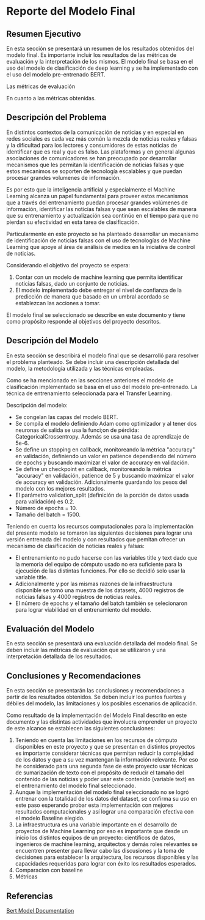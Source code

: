 # Reporte del Modelo Final

## Resumen Ejecutivo

En esta sección se presentará un resumen de los resultados obtenidos del modelo final. Es importante incluir los resultados de las métricas de evaluación y la interpretación de los mismos.
El modelo final se basa en el uso del modelo de clasificación de deep learning y se ha implementado con el uso del modelo pre-entrenado BERT.

Las métricas de evaluación


En cuanto a las métricas obtenidas.


## Descripción del Problema

En distintos contextos de la comunicación de noticias y en especial en redes sociales es cada vez más común la mezcla de noticias reales y falsas y la dificultad para los lectores y consumidores de estas noticias de identificar que es real y que es falso. Las plataformas y en general algunas asociaciones de comunicadores se han preocupado por desarrollar mecanismos que les permitan la identificación de noticias falsas y que estos mecanimos se soporten de tecnología escalables y que puedan procesar grandes volumenes de información.

Es por esto que la inteligencia artificial y especialmente el Machine Learning alcanza un papel fundamental para proveer estos mecanismos que a través del entrenamiento puedan procesar grandes volúmenes de información, identificar las noticias falsas y que sean escalables de manera que su entrenamiento y actualización sea continúo en el tiempo para que no pierdan su efectividad en esta tarea de clasificación.

Particularmente en este proyecto se ha planteado desarrollar un mecanismo de identificación de noticias falsas con el uso de tecnologías de Machine Learning que apoye al área de análisis de medios en la iniciativa de control de noticias. 
    
Considerando el objetivo del proyecto se espera:
  1. Contar con un modelo de machine learning que permita identificar noticias falsas, dado un conjunto de noticias.
  2. El modelo implementado debe entregar el nivel de confianza de la predicción de manera que basado en un umbral acordado se establezcan las acciones a tomar.

El modelo final se seleccionado se describe en este documento y tiene como propósito responde al objetivos del proyecto descritos.


## Descripción del Modelo

En esta sección se describirá el modelo final que se desarrolló para resolver el problema planteado. Se debe incluir una descripción detallada del modelo, la metodología utilizada y las técnicas empleadas.

Como se ha mencionado en las secciones anteriores el modelo de clasificación implementado se basa en el uso del modelo pre-entrenado. La técnica de entrenamiento seleccionada para el Transfer Learning.

Descripción del modelo:

* Se congelan las capas del modelo BERT.
* Se compila el modelo definiendo Adam como optimizador y al tener dos neuronas de salida se usa la funci;on de pérdida: CategoricalCrossentropy. Además se usa una tasa de aprendizaje de 5e-6.
* Se define un stopping en callback, monitoreando la métrica "accuracy" en validación, definiendo un valor en patience dependiendo del número de epochs y buscando maximizar el valor de accuracy en validación.
* Se define un checkpoint en callback, monitoreando la métrica "accuracy" en validación, patience de 5 y buscando maximizar el valor de accuracy en validación. Adicionalmente guardando los pesos del modelo con los mejores resultados.
* El parámetro validation_split (definición de la porción de datos usada para validación) es 0.2.
* Número de epochs = 10.
* Tamaño del batch = 1500.

Teniendo en cuenta los recursos computacionales para la implementación del presente modelo se tomaron las siguientes decisiones para lograr una versión entrenada del modelo y con resultados que pemitan ofrecer un mecanismo de clasificación de noticias reales y falsas:

* El entrenamiento no pudo hacerse con las variables title y text dado que la memoria del equipo de cómputo usado no era suficiente para la ejecución de las distintas funciones. Por ello se decidió solo usar la variable title.
* Adicionalmente y por las mismas razones de la infraestructura disponible se tomó una muestra de los datasets, 4000 registros de noticias falsas y 4000 registros de noticias reales.
* El número de epochs y el tamaño del batch también se selecionaron para lograr viabilidad en el entrenamiento del modelo.


## Evaluación del Modelo

En esta sección se presentará una evaluación detallada del modelo final. Se deben incluir las métricas de evaluación que se utilizaron y una interpretación detallada de los resultados.

## Conclusiones y Recomendaciones

En esta sección se presentarán las conclusiones y recomendaciones a partir de los resultados obtenidos. Se deben incluir los puntos fuertes y débiles del modelo, las limitaciones y los posibles escenarios de aplicación.

Como resultado de la implementación del Modelo Final descrito en este documento y las distintas actividades que involucra emprender un proyecto de este alcance se establecen las siguientes conclusiones:

1. Teniendo en cuenta las limitaciones en los recursos de cómputo disponibles en este proyecto y que se presentan en distintos proyectos es importante considerar técnicas que permitan reducir la complejidad de los datos y que a su vez mantengan la información relevante. Por eso he considerado para una segunda fase de este proyecto usar técnicas de sumarización de texto con el propósito de reducir el tamaño del contenido de las noticias y poder usar este contenido (variable text) en el entrenamiento del modelo final seleccionado.
2. Aunque la implementación del modelo final seleccionado no se logró entrenar con la totalidad de los datos del dataset, se confirma su uso en este paso esperando probar esta implementación con mejores resultados computacionales y así lograr una comparación efectiva con el modelo Baseline elegido.
3. La infraestructura es una variable importante en el desarrollo de proyectos de Machine Learning por eso es importante que desde un inicio  los distintos equipos de un proyecto: científicos de datos, ingenieros de machine learning, arquitectos y demás roles relevantes se encuentren presenter para llevar cabo las discusiones y la toma de decisiones para establecer la arquitectura, los recursos disponibles y las capacidades requeridas para lograr con éxito los resultados esperados.
4. Comparacion con baseline
5. Métricas


## Referencias

[Bert Model Documentation](https://huggingface.co/docs/transformers/model_doc/bert)

